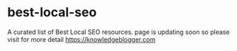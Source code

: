 # best-local-seo
A curated list of Best Local SEO resources.
page is updating soon so please visit for more detail https://knowledgeblogger.com
